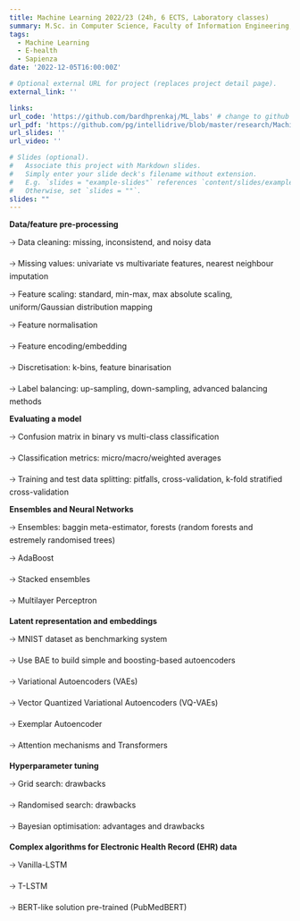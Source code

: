 ```yaml
---
title: Machine Learning 2022/23 (24h, 6 ECTS, Laboratory classes)
summary: M.Sc. in Computer Science, Faculty of Information Engineering, Computer Science and Statistics, Sapienza University of Rome
tags:
  - Machine Learning
  - E-health
  - Sapienza
date: '2022-12-05T16:00:00Z'

# Optional external URL for project (replaces project detail page).
external_link: ''

links:
url_code: 'https://github.com/bardhprenkaj/ML_labs' # change to github
url_pdf: 'https://github.com/pg/intellidrive/blob/master/research/Machine%20Learning%20-%20Tom%20Mitchell.pdf'
url_slides: ''
url_video: ''

# Slides (optional).
#   Associate this project with Markdown slides.
#   Simply enter your slide deck's filename without extension.
#   E.g. `slides = "example-slides"` references `content/slides/example-slides.md`.
#   Otherwise, set `slides = ""`.
slides: ""
---
```


**Data/feature pre-processing**

🡢 Data cleaning: missing, inconsistend, and noisy data

🡢 Missing values: univariate vs multivariate features, nearest neighbour imputation

🡢 Feature scaling: standard, min-max, max absolute scaling, uniform/Gaussian distribution mapping

🡢 Feature normalisation

🡢 Feature encoding/embedding

🡢 Discretisation: k-bins, feature binarisation

🡢 Label balancing: up-sampling, down-sampling, advanced balancing methods

**Evaluating a model**

🡢 Confusion matrix in binary vs multi-class classification

🡢 Classification metrics: micro/macro/weighted averages

🡢 Training and test data splitting: pitfalls, cross-validation, k-fold stratified cross-validation

**Ensembles and Neural Networks**

🡢 Ensembles: baggin meta-estimator, forests (random forests and estremely randomised trees)

🡢 AdaBoost

🡢 Stacked ensembles

🡢 Multilayer Perceptron

**Latent representation and embeddings**

🡢 MNIST dataset as benchmarking system

🡢 Use BAE to build simple and boosting-based autoencoders

🡢 Variational Autoencoders (VAEs)

🡢 Vector Quantized Variational Autoencoders (VQ-VAEs)

🡢 Exemplar Autoencoder

🡢 Attention mechanisms and Transformers 

**Hyperparameter tuning**

🡢 Grid search: drawbacks

🡢 Randomised search: drawbacks

🡢 Bayesian optimisation: advantages and drawbacks

**Complex algorithms for Electronic Health Record (EHR) data**

🡢 Vanilla-LSTM

🡢 T-LSTM

🡢 BERT-like solution pre-trained (PubMedBERT)